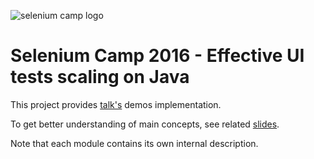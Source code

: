 ![selenium camp logo](http://seleniumcamp.com/wp-content/themes/selenium/images/logo-color.svg "Selenium Camp 2016")
# Selenium Camp 2016 - Effective UI tests scaling on Java

This project provides [talk's](http://seleniumcamp.com/talk/effective-ui-tests-scaling-on-java) demos implementation.

To get better understanding of main concepts, see related [slides](http://www.slideshare.net/SergeyKorol2/selenium-camp-2016-effective-ui-tests-scaling-on-java).

Note that each module contains its own internal description.
